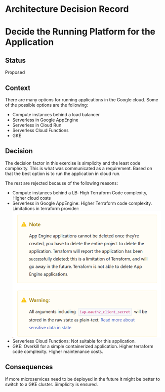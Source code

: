 # Architecture Decision Record

# Decide the Running Platform for the Application

## Status

Proposed

## Context

There are many options for running  applications in the Google cloud. Some of the possible options are the following:
 - Compute instances behind a load balancer
 - Serverless in Google AppEngine
 - Serverless in Cloud Run
 - Serverless Cloud Functions
 - GKE

## Decision

The decision factor in this exercise is simplicity and the least code complexity. This is what was communicated as a requirement.
Based on that the best option is to run the application in cloud run. 

The rest are rejected because of the following reasons:
 - Compute instances behind a LB: High Terraform Code complexity, Higher cloud costs
 - Serverless in Google AppEngine: Higher Terraform code complexity. Limitations in terraform provider:
![appengine-limitations](appengine-limitations.png)
 - Serverless Cloud Functions: Not suitable for this application. 
 - GKE: Overkill for a simple containerized application. Higher terraform code complexity. Higher maintenance costs.

## Consequences

If more microservices need to be deployed in the future it might be better to switch to a GKE cluster. Simplicity is 
ensured.